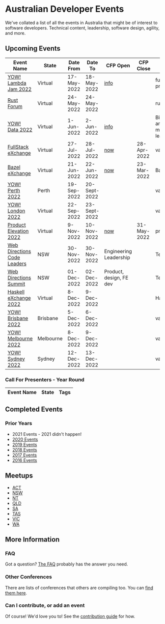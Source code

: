 
# Australian Developer Events

We've collated a list of all the events in Australia that might be of interest to software developers. Technical content, leadership, software design, agility, and more.

## Upcoming Events

| Event Name | State | Date From | Date To | CFP Open | CFP Close | Tags |
| ---------- | ----- | --------- | ------- | -------- | --------- | ---- |
| [YOW! Lambda Jam 2022](https://skillsmatter.com/conferences/13660-yow-lambdajam-2022) | Virtual | 17-May-2022 | 18-May-2022 | [info](https://skillsmatter.com/conferences/13660-yow-lambdajam-2022#get_involved) | | functional programming|
| [Rust Forum](https://skillsmatter.com/conferences/13771-rust-forum) | Virtual | 24-May-2022 | 24-May-2022 |  | | rust|
| [YOW! Data 2022](https://skillsmatter.com/conferences/13659-yow-data-2022) | Virtual | 1-Jun-2022 | 2-Jun-2022 | [info](https://skillsmatter.com/conferences/13659-yow-data-2022#get_involved) | | Big Data, analytics, machine learning|
| [FullStack eXchange](https://skillsmatter.com/conferences/13727-fullstack-exchange-online) | Virtual | 27-Jul-2022 | 28-Jul-2022 | [now](https://skillsmatter.com/conferences/13727-fullstack-exchange-online#get_involved) | 28-Apr-2022| various|
| [Bazel eXchange](https://skillsmatter.com/conferences/13682-bazel-exchange) | Virtual | 21-Jun-2022 | 22-Jun-2022 | [now](https://skillsmatter.com/conferences/13682-bazel-exchange#get_involved) | 23-Mar-2022| Bazel|
| [YOW! Perth 2022](https://skillsmatter.com/conferences/13732-yow-perth-2022) | Perth | 19-Sep-2022 | 20-Sept-2022 |  | | various|
| [YOW! London 2022](https://skillsmatter.com/conferences/13691-yow-london-online) | Virtual | 22-Sep-2022 | 23-Sept-2022 |  | | various|
| [Product Elevation 2022](https://skillsmatter.com/conferences/13681-product-elevation-2022) | Virtual | 9-Nov-2022 | 10-Nov-2022 | [now](https://skillsmatter.com/conferences/13681-product-elevation-2022#get_involved) | 31-May-2022 | product, UX|
| [Web Directions Code Leaders](https://webdirections.org/leaders) | NSW | 30-Nov-2022 | 30-Nov-2022 | Engineering Leadership|| Tech Talks |
| [Web Directions Summit](https://webdirections.org/summit) | NSW | 01-Dec-2022 | 02-Dec-2022 | Product, design, FE dev|| Tech Talks |
| [Haskell eXchange 2022](https://skillsmatter.com/conferences/13688-haskell-exchange-2022) | Virtual | 8-Dec-2022 | 9-Dec-2022 |  |  | Haskell|
| [YOW! Brisbane 2022](https://skillsmatter.com/conferences/) | Brisbane | 5-Dec-2022 | 6-Dec-2022 |  |  | various|
| [YOW! Melbourne 2022](https://skillsmatter.com/conferences/) | Melbourne | 8-Dec-2022 | 9-Dec-2022 |  |  | various|
| [YOW! Sydney 2022](https://skillsmatter.com/conferences/) | Sydney | 12-Dec-2022 | 13-Dec-2022 |  |  | various|

### Call For Presenters - Year Round

| Event Name | State | Tags |
| ---------- | ----- | ---- |

## Completed Events

### Prior Years

* 2021 Events - 2021 didn't happen!
* [2020 Events](Events/2020.md)
* [2019 Events](Events/2019.md)
* [2018 Events](Events/2018.md)
* [2017 Events](Events/2017.md)
* [2016 Events](Events/2016.md)

## Meetups

* [ACT](Meetups/ACT.md)
* [NSW](Meetups/NSW.md)
* [NT](Meetups/NT.md)
* [QLD](Meetups/QLD.md)
* [SA](Meetups/SA.md)
* [TAS](Meetups/TAS.md)
* [VIC](Meetups/VIC.md)
* [WA](Meetups/WA.md)

## More Information

### FAQ

Got a question? [The FAQ](Info/FAQ.md) probably has the answer you need.

### Other Conferences

There are lists of conferences that others are compiling too. You can [find them here](Events/OTHER.md).

### Can I contribute, or add an event

Of course! We'd love you to! See the [contribution guide](Info/CONTRIBUTING.md) for how.
